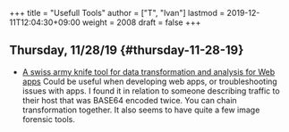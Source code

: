 +++
title = "Usefull Tools"
author = ["T", "Ivan"]
lastmod = 2019-12-11T12:04:30+09:00
weight = 2008
draft = false
+++

## Thursday, 11/28/19 {#thursday-11-28-19}

-   [A swiss army knife tool for data transformation and analysis for
    Web apps](https://gchq.github.io/CyberChef/)
    Could be useful when developing web apps, or troubleshooting
    issues with apps. I found it in relation to someone describing
    traffic to their host that was BASE64 encoded twice. You can
    chain transformation together. It also seems to have quite a few
    image forensic tools.

